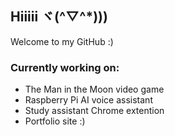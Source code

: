 ## Hiiiii ヾ(^▽^*)))

<!--
**jennnniferkuang/jennnniferkuang** is a ✨ _special_ ✨ repository because its `README.md` (this file) appears on your GitHub profile.

Here are some ideas to get you started:

- 🔭 I’m currently working on ...
- 🌱 I’m currently learning ...
- 👯 I’m looking to collaborate on ...
- 🤔 I’m looking for help with ...
- 💬 Ask me about ...
- 📫 How to reach me: ...
- 😄 Pronouns: ...
- ⚡ Fun fact: ...
-->

Welcome to my GitHub :)

### Currently working on:
- The Man in the Moon video game
- Raspberry Pi AI voice assistant
- Study assistant Chrome extention
- Portfolio site :)
